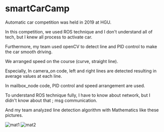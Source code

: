 # smartCarCamp

Automatic car competition was held in 2019 at HGU.

In this competition, we used ROS technique and I don't understand all of tech, but I knew all process to activate car.

Furthermore, my team used openCV to detect line and PID control to make the car smooth driving.

We arranged speed on the course (curve, straight line).


Especially, In camera_on code, left and right lines are detected resulting in average values at each line.

In mailbox_node code, PID control and speed arrangement are used.

To understand ROS technique fully, I have to know about network, but I didn't know about that ; msg communication.

And my team analyzed line detection algorithm with Mathematics like these pictures.

![mat1](./img/analyze1)
![mat2](./img/analyze2)
